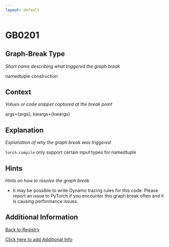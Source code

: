 ```yaml
---
layout: default
---
```

# GB0201

## Graph-Break Type
*Short name describing what triggered the graph break*

namedtuple construction

## Context
*Values or code snippet captured at the break point*

args={args}, kwargs={kwargs}

## Explanation
*Explanation of why the graph break was triggered*

`torch.compile` only support certain input types for namedtuple

## Hints
*Hints on how to resolve the graph break*

- It may be possible to write Dynamo tracing rules for this code. Please report an issue to PyTorch if you encounter this graph break often and it is causing performance issues.


## Additional Information

<!-- ADDITIONAL INFORMATION START - Add custom information below this line -->

<!-- ADDITIONAL INFORMATION END -->

[Back to Registry](../index.html)

[Click here to add Additional Info](https://github.com/pytorch-labs/compile-graph-break-site/edit/main/docs/gb/gb0201.md)
